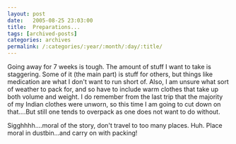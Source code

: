```yaml
---
layout: post
date:	2005-08-25 23:03:00
title:  Preparations...
tags: [archived-posts]
categories: archives
permalink: /:categories/:year/:month/:day/:title/
---
```

Going away for 7 weeks is tough. The amount of stuff I want to take is staggering. Some of it (the main part) is stuff for others, but things like medication are what I don't want to run short of. Also, I am unsure what sort of weather to pack for, and so have to include warm clothes that take up both volume and weight. I do remember from the last trip that the majority of my Indian clothes were unworn, so this time I am going to cut down on that....But still one tends to overpack as one does not want to do without.

Sigghhhh....moral of the story, don't travel to too many places. Huh. Place moral in dustbin...and carry on with packing!
